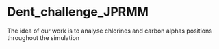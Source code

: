 # Dent_challenge_JPRMM
The idea of our work is to analyse chlorines and carbon alphas positions throughout the simulation
